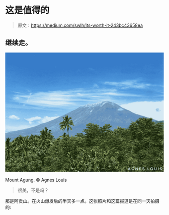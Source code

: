 # 这是值得的

> 原文：<https://medium.com/swlh/its-worth-it-243bc43658ea>

## 继续走。

![](img/6f8bc0e0dade1bdff6270f3b4ad3e342.png)

Mount Agung. © Agnes Louis

> 很美，不是吗？

那是阿贡山。在火山爆发后的半天多一点。这张照片和这篇报道是在同一天拍摄的: